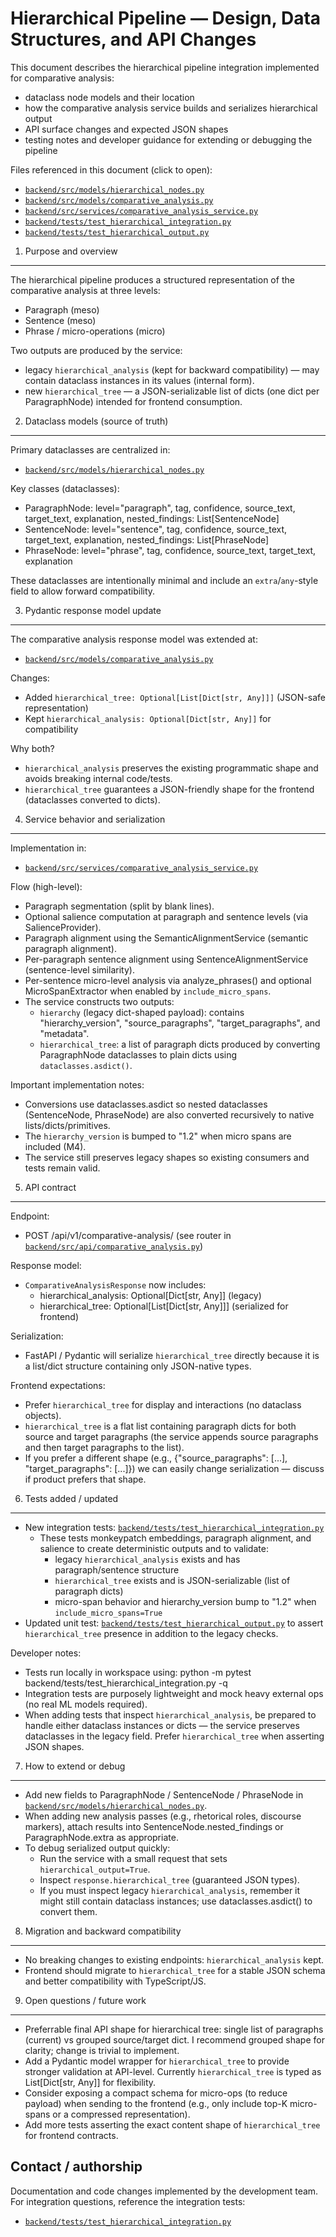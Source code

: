 # Hierarchical Pipeline — Design, Data Structures, and API Changes

This document describes the hierarchical pipeline integration implemented for comparative analysis:
- dataclass node models and their location
- how the comparative analysis service builds and serializes hierarchical output
- API surface changes and expected JSON shapes
- testing notes and developer guidance for extending or debugging the pipeline

Files referenced in this document (click to open):
- [`backend/src/models/hierarchical_nodes.py`](backend/src/models/hierarchical_nodes.py:1)
- [`backend/src/models/comparative_analysis.py`](backend/src/models/comparative_analysis.py:1)
- [`backend/src/services/comparative_analysis_service.py`](backend/src/services/comparative_analysis_service.py:1)
- [`backend/tests/test_hierarchical_integration.py`](backend/tests/test_hierarchical_integration.py:1)
- [`backend/tests/test_hierarchical_output.py`](backend/tests/test_hierarchical_output.py:1)

1) Purpose and overview
-----------------------
The hierarchical pipeline produces a structured representation of the comparative analysis at three levels:
- Paragraph (meso)
- Sentence (meso)
- Phrase / micro-operations (micro)

Two outputs are produced by the service:
- legacy `hierarchical_analysis` (kept for backward compatibility) — may contain dataclass instances in its values (internal form).
- new `hierarchical_tree` — a JSON-serializable list of dicts (one dict per ParagraphNode) intended for frontend consumption.

2) Dataclass models (source of truth)
-------------------------------------
Primary dataclasses are centralized in:
- [`backend/src/models/hierarchical_nodes.py`](backend/src/models/hierarchical_nodes.py:1)

Key classes (dataclasses):
- ParagraphNode: level="paragraph", tag, confidence, source_text, target_text, explanation, nested_findings: List[SentenceNode]
- SentenceNode: level="sentence", tag, confidence, source_text, target_text, explanation, nested_findings: List[PhraseNode]
- PhraseNode: level="phrase", tag, confidence, source_text, target_text, explanation

These dataclasses are intentionally minimal and include an `extra`/`any`-style field to allow forward compatibility.

3) Pydantic response model update
---------------------------------
The comparative analysis response model was extended at:
- [`backend/src/models/comparative_analysis.py`](backend/src/models/comparative_analysis.py:180)

Changes:
- Added `hierarchical_tree: Optional[List[Dict[str, Any]]]` (JSON-safe representation)
- Kept `hierarchical_analysis: Optional[Dict[str, Any]]` for compatibility

Why both?
- `hierarchical_analysis` preserves the existing programmatic shape and avoids breaking internal code/tests.
- `hierarchical_tree` guarantees a JSON-friendly shape for the frontend (dataclasses converted to dicts).

4) Service behavior and serialization
-------------------------------------
Implementation in:
- [`backend/src/services/comparative_analysis_service.py`](backend/src/services/comparative_analysis_service.py:1)

Flow (high-level):
- Paragraph segmentation (split by blank lines).
- Optional salience computation at paragraph and sentence levels (via SalienceProvider).
- Paragraph alignment using the SemanticAlignmentService (semantic paragraph alignment).
- Per-paragraph sentence alignment using SentenceAlignmentService (sentence-level similarity).
- Per-sentence micro-level analysis via analyze_phrases() and optional MicroSpanExtractor when enabled by `include_micro_spans`.
- The service constructs two outputs:
  - `hierarchy` (legacy dict-shaped payload): contains "hierarchy_version", "source_paragraphs", "target_paragraphs", and "metadata".
  - `hierarchical_tree`: a list of paragraph dicts produced by converting ParagraphNode dataclasses to plain dicts using `dataclasses.asdict()`.

Important implementation notes:
- Conversions use dataclasses.asdict so nested dataclasses (SentenceNode, PhraseNode) are also converted recursively to native lists/dicts/primitives.
- The `hierarchy_version` is bumped to "1.2" when micro spans are included (M4).
- The service still preserves legacy shapes so existing consumers and tests remain valid.

5) API contract
---------------
Endpoint:
- POST /api/v1/comparative-analysis/ (see router in [`backend/src/api/comparative_analysis.py`](backend/src/api/comparative_analysis.py:1))

Response model:
- `ComparativeAnalysisResponse` now includes:
  - hierarchical_analysis: Optional[Dict[str, Any]] (legacy)
  - hierarchical_tree: Optional[List[Dict[str, Any]]] (serialized for frontend)

Serialization:
- FastAPI / Pydantic will serialize `hierarchical_tree` directly because it is a list/dict structure containing only JSON-native types.

Frontend expectations:
- Prefer `hierarchical_tree` for display and interactions (no dataclass objects).
- `hierarchical_tree` is a flat list containing paragraph dicts for both source and target paragraphs (the service appends source paragraphs and then target paragraphs to the list).
- If you prefer a different shape (e.g., {"source_paragraphs": [...], "target_paragraphs": [...]}) we can easily change serialization — discuss if product prefers that shape.

6) Tests added / updated
------------------------
- New integration tests: [`backend/tests/test_hierarchical_integration.py`](backend/tests/test_hierarchical_integration.py:1)
  - These tests monkeypatch embeddings, paragraph alignment, and salience to create deterministic outputs and to validate:
    - legacy `hierarchical_analysis` exists and has paragraph/sentence structure
    - `hierarchical_tree` exists and is JSON-serializable (list of paragraph dicts)
    - micro-span behavior and hierarchy_version bump to "1.2" when `include_micro_spans=True`
- Updated unit test: [`backend/tests/test_hierarchical_output.py`](backend/tests/test_hierarchical_output.py:1) to assert `hierarchical_tree` presence in addition to the legacy checks.

Developer notes:
- Tests run locally in workspace using: python -m pytest backend/tests/test_hierarchical_integration.py -q
- Integration tests are purposely lightweight and mock heavy external ops (no real ML models required).
- When adding tests that inspect `hierarchical_analysis`, be prepared to handle either dataclass instances or dicts — the service preserves dataclasses in the legacy field. Prefer `hierarchical_tree` when asserting JSON shapes.

7) How to extend or debug
--------------------------
- Add new fields to ParagraphNode / SentenceNode / PhraseNode in [`backend/src/models/hierarchical_nodes.py`](backend/src/models/hierarchical_nodes.py:1).
- When adding new analysis passes (e.g., rhetorical roles, discourse markers), attach results into SentenceNode.nested_findings or ParagraphNode.extra as appropriate.
- To debug serialized output quickly:
  - Run the service with a small request that sets `hierarchical_output=True`.
  - Inspect `response.hierarchical_tree` (guaranteed JSON types).
  - If you must inspect legacy `hierarchical_analysis`, remember it might still contain dataclass instances; use dataclasses.asdict() to convert them.

8) Migration and backward compatibility
--------------------------------------
- No breaking changes to existing endpoints: `hierarchical_analysis` kept.
- Frontend should migrate to `hierarchical_tree` for a stable JSON schema and better compatibility with TypeScript/JS.

9) Open questions / future work
-------------------------------
- Preferrable final API shape for hierarchical tree: single list of paragraphs (current) vs grouped source/target dict. I recommend grouped shape for clarity; change is trivial to implement.
- Add a Pydantic model wrapper for `hierarchical_tree` to provide stronger validation at API-level. Currently `hierarchical_tree` is typed as List[Dict[str, Any]] for flexibility.
- Consider exposing a compact schema for micro-ops (to reduce payload) when sending to the frontend (e.g., only include top-K micro-spans or a compressed representation).
- Add more tests asserting the exact content shape of `hierarchical_tree` for frontend contracts.

Contact / authorship
--------------------
Documentation and code changes implemented by the development team. For integration questions, reference the integration tests:
- [`backend/tests/test_hierarchical_integration.py`](backend/tests/test_hierarchical_integration.py:1)